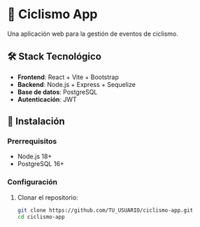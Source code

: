 # 🚴 Ciclismo App

Una aplicación web para la gestión de eventos de ciclismo.

## 🛠️ Stack Tecnológico

- **Frontend**: React + Vite + Bootstrap
- **Backend**: Node.js + Express + Sequelize  
- **Base de datos**: PostgreSQL
- **Autenticación**: JWT

## 🚀 Instalación

### Prerrequisitos
- Node.js 18+
- PostgreSQL 16+

### Configuración
1. Clonar el repositorio:
   ```bash
   git clone https://github.com/TU_USUARIO/ciclismo-app.git
   cd ciclismo-app